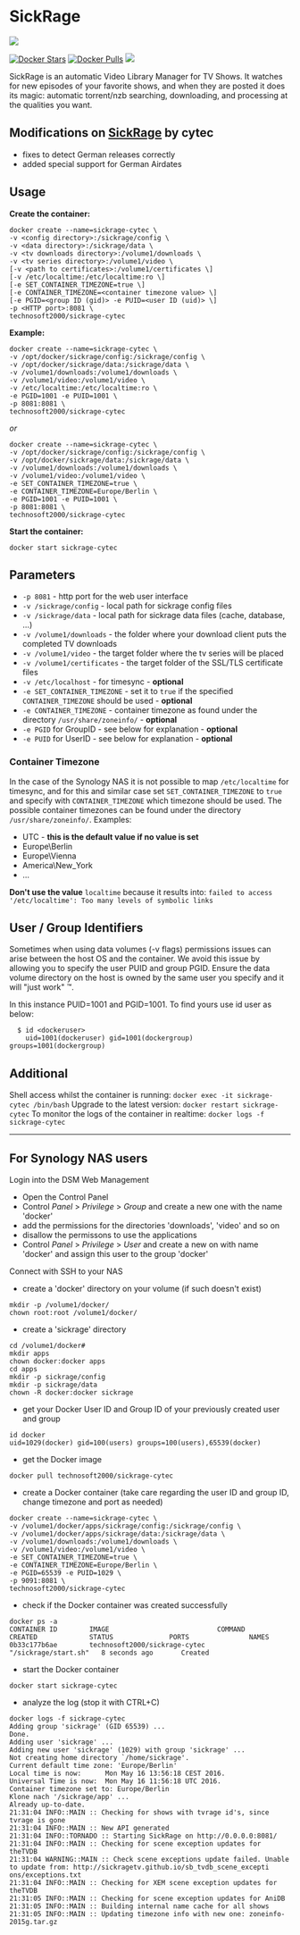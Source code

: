 # SickRage
![](https://sickrage.github.io/images/logo.png)

[![Docker Stars](https://img.shields.io/docker/stars/technosoft2000/sickrage-cytec.svg)]()
[![Docker Pulls](https://img.shields.io/docker/pulls/technosoft2000/sickrage-cytec.svg)]()
[![](https://imagelayers.io/badge/technosoft2000/sickrage-cytec:latest.svg)](https://imagelayers.io/?images=technosoft2000/sickrage-cytec:latest)

SickRage is an automatic Video Library Manager for TV Shows.
It watches for new episodes of your favorite shows, and when they are posted it does its magic: automatic torrent/nzb searching, downloading, and processing at the qualities you want.

## Modifications on [SickRage](https://sickrage.github.io/) by cytec
* fixes to detect German releases correctly
* added special support for German Airdates

## Usage ##

__Create the container:__
```
docker create --name=sickrage-cytec \
-v <config directory>:/sickrage/config \
-v <data directory>:/sickrage/data \
-v <tv downloads directory>:/volume1/downloads \
-v <tv series directory>:/volume1/video \
[-v <path to certificates>:/volume1/certificates \]
[-v /etc/localtime:/etc/localtime:ro \]
[-e SET_CONTAINER_TIMEZONE=true \]
[-e CONTAINER_TIMEZONE=<container timezone value> \]
[-e PGID=<group ID (gid)> -e PUID=<user ID (uid)> \]
-p <HTTP port>:8081 \
technosoft2000/sickrage-cytec
```

__Example:__
```
docker create --name=sickrage-cytec \
-v /opt/docker/sickrage/config:/sickrage/config \
-v /opt/docker/sickrage/data:/sickrage/data \
-v /volume1/downloads:/volume1/downloads \
-v /volume1/video:/volume1/video \
-v /etc/localtime:/etc/localtime:ro \
-e PGID=1001 -e PUID=1001 \
-p 8081:8081 \
technosoft2000/sickrage-cytec
```

*or*

```
docker create --name=sickrage-cytec \
-v /opt/docker/sickrage/config:/sickrage/config \
-v /opt/docker/sickrage/data:/sickrage/data \
-v /volume1/downloads:/volume1/downloads \
-v /volume1/video:/volume1/video \
-e SET_CONTAINER_TIMEZONE=true \
-e CONTAINER_TIMEZONE=Europe/Berlin \
-e PGID=1001 -e PUID=1001 \
-p 8081:8081 \
technosoft2000/sickrage-cytec
```

__Start the container:__
```
docker start sickrage-cytec
```

## Parameters ##
* `-p 8081` - http port for the web user interface
* `-v /sickrage/config` - local path for sickrage config files
* `-v /sickrage/data` - local path for sickrage data files (cache, database, ...)
* `-v /volume1/downloads` - the folder where your download client puts the completed TV downloads
* `-v /volume1/video` - the target folder where the tv series will be placed
* `-v /volume1/certificates` - the target folder of the SSL/TLS certificate files
* `-v /etc/localhost` - for timesync - __optional__
* `-e SET_CONTAINER_TIMEZONE` - set it to `true` if the specified `CONTAINER_TIMEZONE` should be used - __optional__ 
* `-e CONTAINER_TIMEZONE` - container timezone as found under the directory `/usr/share/zoneinfo/` - __optional__
* `-e PGID` for GroupID - see below for explanation - __optional__
* `-e PUID` for UserID - see below for explanation - __optional__

### Container Timezone

In the case of the Synology NAS it is not possible to map `/etc/localtime` for timesync, and for this and similar case
set `SET_CONTAINER_TIMEZONE` to `true` and specify with `CONTAINER_TIMEZONE` which timezone should be used.
The possible container timezones can be found under the directory `/usr/share/zoneinfo/`.
Examples:
* UTC - __this is the default value if no value is set__
* Europe\Berlin
* Europe\Vienna
* America\New_York
* ...

__Don't use the value__ `localtime` because it results into: `failed to access '/etc/localtime': Too many levels of symbolic links`

## User / Group Identifiers ##
Sometimes when using data volumes (-v flags) permissions issues can arise between the host OS and the container. We avoid this issue by allowing you to specify the user PUID and group PGID. Ensure the data volume directory on the host is owned by the same user you specify and it will "just work" ™.

In this instance PUID=1001 and PGID=1001. To find yours use id user as below:

```
  $ id <dockeruser>
    uid=1001(dockeruser) gid=1001(dockergroup) groups=1001(dockergroup)
```

## Additional ##
Shell access whilst the container is running: `docker exec -it sickrage-cytec /bin/bash`
Upgrade to the latest version: `docker restart sickrage-cytec`
To monitor the logs of the container in realtime: `docker logs -f sickrage-cytec`

---

## For Synology NAS users ##

Login into the DSM Web Management
* Open the Control Panel
* Control _Panel_ > _Privilege_ > _Group_ and create a new one with the name 'docker'
* add the permissions for the directories 'downloads', 'video' and so on
* disallow the permissons to use the applications
* Control _Panel_ > _Privilege_ > _User_ and create a new on with name 'docker' and assign this user to the group 'docker'

Connect with SSH to your NAS
* create a 'docker' directory on your volume (if such doesn't exist)
```
mkdir -p /volume1/docker/
chown root:root /volume1/docker/
```

* create a 'sickrage' directory
```
cd /volume1/docker#
mkdir apps
chown docker:docker apps
cd apps
mkdir -p sickrage/config
mkdir -p sickrage/data
chown -R docker:docker sickrage
```

* get your Docker User ID and Group ID of your previously created user and group
```
id docker
uid=1029(docker) gid=100(users) groups=100(users),65539(docker)
```

* get the Docker image
```
docker pull technosoft2000/sickrage-cytec
```

* create a Docker container (take care regarding the user ID and group ID, change timezone and port as needed)
```
docker create --name=sickrage-cytec \
-v /volume1/docker/apps/sickrage/config:/sickrage/config \
-v /volume1/docker/apps/sickrage/data:/sickrage/data \
-v /volume1/downloads:/volume1/downloads \
-v /volume1/video:/volume1/video \
-e SET_CONTAINER_TIMEZONE=true \
-e CONTAINER_TIMEZONE=Europe/Berlin \
-e PGID=65539 -e PUID=1029 \
-p 9091:8081 \
technosoft2000/sickrage-cytec
```

* check if the Docker container was created successfully
```
docker ps -a
CONTAINER ID        IMAGE                           COMMAND                CREATED             STATUS              PORTS               NAMES
0b33c177b6ae        technosoft2000/sickrage-cytec   "/sickrage/start.sh"   8 seconds ago       Created 
```

* start the Docker container
```
docker start sickrage-cytec
```

* analyze the log (stop it with CTRL+C)
```
docker logs -f sickrage-cytec
Adding group 'sickrage' (GID 65539) ...
Done.
Adding user 'sickrage' ...
Adding new user 'sickrage' (1029) with group 'sickrage' ...
Not creating home directory `/home/sickrage'.
Current default time zone: 'Europe/Berlin'
Local time is now:      Mon May 16 13:56:18 CEST 2016.
Universal Time is now:  Mon May 16 11:56:18 UTC 2016.
Container timezone set to: Europe/Berlin
Klone nach '/sickrage/app' ...
Already up-to-date.
21:31:04 INFO::MAIN :: Checking for shows with tvrage id's, since tvrage is gone
21:31:04 INFO::MAIN :: New API generated
21:31:04 INFO::TORNADO :: Starting SickRage on http://0.0.0.0:8081/
21:31:04 INFO::MAIN :: Checking for scene exception updates for theTVDB
21:31:04 WARNING::MAIN :: Check scene exceptions update failed. Unable to update from: http://sickragetv.github.io/sb_tvdb_scene_excepti
ons/exceptions.txt
21:31:04 INFO::MAIN :: Checking for XEM scene exception updates for theTVDB
21:31:05 INFO::MAIN :: Checking for scene exception updates for AniDB
21:31:05 INFO::MAIN :: Building internal name cache for all shows
21:31:05 INFO::MAIN :: Updating timezone info with new one: zoneinfo-2015g.tar.gz
```
